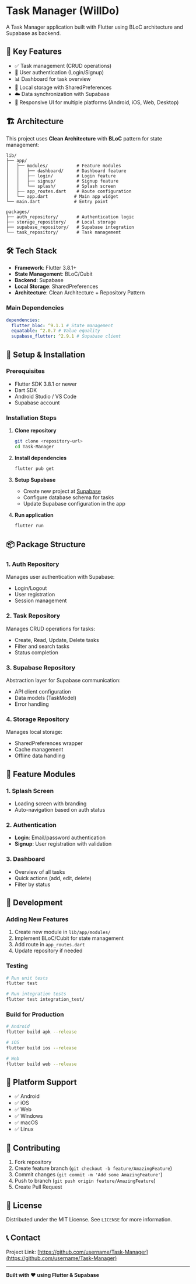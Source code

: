 # Task Manager (WillDo)

A Task Manager application built with Flutter using BLoC architecture and Supabase as backend.

## 📱 Key Features

- ✅ Task management (CRUD operations)
- 🔐 User authentication (Login/Signup)
- 📊 Dashboard for task overview
- 💾 Local storage with SharedPreferences
- ☁️ Data synchronization with Supabase
- 🎨 Responsive UI for multiple platforms (Android, iOS, Web, Desktop)

## 🏗️ Architecture

This project uses **Clean Architecture** with **BLoC** pattern for state management:

```
lib/
├── app/
│   ├── modules/           # Feature modules
│   │   ├── dashboard/     # Dashboard feature
│   │   ├── login/         # Login feature
│   │   ├── signup/        # Signup feature
│   │   └── splash/        # Splash screen
│   ├── app_routes.dart    # Route configuration
│   └── app.dart          # Main app widget
└── main.dart             # Entry point

packages/
├── auth_repository/       # Authentication logic
├── storage_repository/    # Local storage
├── supabase_repository/   # Supabase integration
└── task_repository/       # Task management
```

## 🛠️ Tech Stack

- **Framework**: Flutter 3.8.1+
- **State Management**: BLoC/Cubit
- **Backend**: Supabase
- **Local Storage**: SharedPreferences
- **Architecture**: Clean Architecture + Repository Pattern

### Main Dependencies

```yaml
dependencies:
  flutter_bloc: ^9.1.1 # State management
  equatable: ^2.0.7 # Value equality
  supabase_flutter: ^2.9.1 # Supabase client
```

## 🚀 Setup & Installation

### Prerequisites

- Flutter SDK 3.8.1 or newer
- Dart SDK
- Android Studio / VS Code
- Supabase account

### Installation Steps

1. **Clone repository**

   ```bash
   git clone <repository-url>
   cd Task-Manager
   ```

2. **Install dependencies**

   ```bash
   flutter pub get
   ```

3. **Setup Supabase**

   - Create new project at [Supabase](https://supabase.com)
   - Configure database schema for tasks
   - Update Supabase configuration in the app

4. **Run application**
   ```bash
   flutter run
   ```

## 📦 Package Structure

### 1. Auth Repository

Manages user authentication with Supabase:

- Login/Logout
- User registration
- Session management

### 2. Task Repository

Manages CRUD operations for tasks:

- Create, Read, Update, Delete tasks
- Filter and search tasks
- Status completion

### 3. Supabase Repository

Abstraction layer for Supabase communication:

- API client configuration
- Data models (TaskModel)
- Error handling

### 4. Storage Repository

Manages local storage:

- SharedPreferences wrapper
- Cache management
- Offline data handling

## 🎯 Feature Modules

### 1. Splash Screen

- Loading screen with branding
- Auto-navigation based on auth status

### 2. Authentication

- **Login**: Email/password authentication
- **Signup**: User registration with validation

### 3. Dashboard

- Overview of all tasks
- Quick actions (add, edit, delete)
- Filter by status

## 🔧 Development

### Adding New Features

1. Create new module in `lib/app/modules/`
2. Implement BLoC/Cubit for state management
3. Add route in `app_routes.dart`
4. Update repository if needed

### Testing

```bash
# Run unit tests
flutter test

# Run integration tests
flutter test integration_test/
```

### Build for Production

```bash
# Android
flutter build apk --release

# iOS
flutter build ios --release

# Web
flutter build web --release
```

## 📱 Platform Support

- ✅ Android
- ✅ iOS
- ✅ Web
- ✅ Windows
- ✅ macOS
- ✅ Linux

## 🤝 Contributing

1. Fork repository
2. Create feature branch (`git checkout -b feature/AmazingFeature`)
3. Commit changes (`git commit -m 'Add some AmazingFeature'`)
4. Push to branch (`git push origin feature/AmazingFeature`)
5. Create Pull Request

## 📄 License

Distributed under the MIT License. See `LICENSE` for more information.

## 📞 Contact

Project Link: [https://github.com/username/Task-Manager](https://github.com/username/Task-Manager)

---

**Built with ❤️ using Flutter & Supabase**
